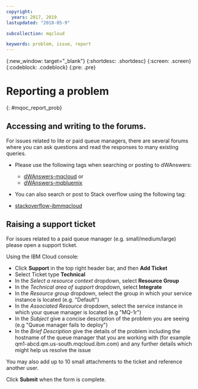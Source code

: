 ```yaml
---
copyright:
  years: 2017, 2019
lastupdated: "2018-05-9"

subcollection: mqcloud

keywords: problem, issue, report
---
```


{:new_window: target="_blank"}
{:shortdesc: .shortdesc}
{:screen: .screen}
{:codeblock: .codeblock}
{:pre: .pre}

# Reporting a problem
{: #mqoc_report_prob}


## Accessing and writing to the forums.

For issues related to lite or paid queue managers, there are several forums where you
can ask questions and read the responses to many existing queries.

- Please use the following tags when searching or posting to dWAnswers:
  * [dWAnswers-mqcloud](https://developer.ibm.com/answers/topics/mqcloud) or
  * [dWAnswers-mqbluemix](https://developer.ibm.com/answers/topics/mqbluemix)

- You can also search or post to Stack overflow using the following tag:
 * [stackoverflow-ibmmqcloud](https://stackoverflow.com/questions/tagged/ibmmqcloud)

## Raising a support ticket

For issues related to a paid queue manager (e.g. small/medium/large) please open a support ticket.

Using the IBM Cloud console:

  * Click **Support** in the top right header bar, and then **Add Ticket**
  * Select Ticket type **Technical**
  * In the *Select a resource context* dropdown, select **Resource Group**
  * In the *Technical area of support* dropdown, select **Integrate**
  * In the *Resource group* dropdown, select the group in which your service instance is located (e.g. "Default")
  * In the *Associated Resource* dropdown, select the service instance in which your queue manager is located (e.g "MQ-1r")
  * In the *Subject* give a concise description of the problem you are seeing (e.g "Queue manager fails to deploy")
  * In the *Brief Description* give the details of the problem including the hostname of the queue manager that you are working with (for example qm1-abcd.qm.us-south.mqcloud.ibm.com) and any further details which might help us resolve the issue

  You may also add up to 10 small attachments to the ticket and reference another user.

  Click **Submit** when the form is complete.
